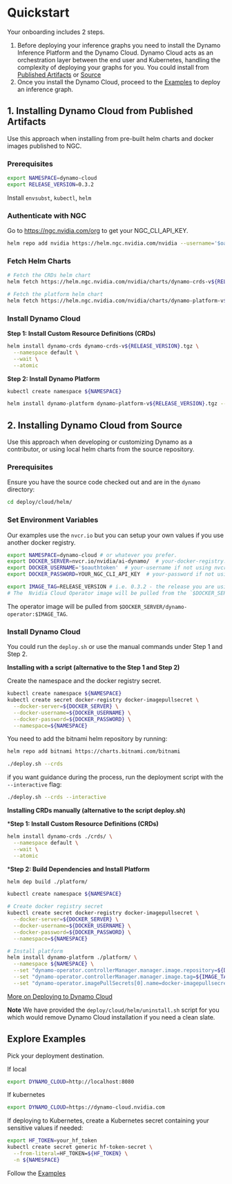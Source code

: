 # Quickstart

Your onboarding includes 2 steps.
1. Before deploying your inference graphs you need to install the Dynamo Inference Platform and the Dynamo Cloud.
Dynamo Cloud acts as an orchestration layer between the end user and Kubernetes, handling the complexity of deploying your graphs for you.
You could install from [Published Artifacts](#1-installing-dynamo-cloud-from-published-artifacts) or [Source](#2-installing-dynamo-cloud-from-source)
2. Once you install the Dynamo Cloud, proceed to the [Examples](../../examples/README.md) to deploy an inference graph.

## 1. Installing Dynamo Cloud from Published Artifacts

Use this approach when installing from pre-built helm charts and docker images published to NGC.

### Prerequisites

```bash
export NAMESPACE=dynamo-cloud
export RELEASE_VERSION=0.3.2
```

Install `envsubst`, `kubectl`, `helm`

### Authenticate with NGC

Go to  https://ngc.nvidia.com/org to get your NGC_CLI_API_KEY.

```bash
helm repo add nvidia https://helm.ngc.nvidia.com/nvidia --username='$oauthtoken' --password=<YOUR_NGC_CLI_API_KEY>
```

### Fetch Helm Charts

```bash
# Fetch the CRDs helm chart
helm fetch https://helm.ngc.nvidia.com/nvidia/charts/dynamo-crds-v${RELEASE_VERSION}.tgz

# Fetch the platform helm chart
helm fetch https://helm.ngc.nvidia.com/nvidia/charts/dynamo-platform-v${RELEASE_VERSION}.tgz
```

### Install Dynamo Cloud

**Step 1: Install Custom Resource Definitions (CRDs)**

```bash
helm install dynamo-crds dynamo-crds-v${RELEASE_VERSION}.tgz \
  --namespace default \
  --wait \
  --atomic
```

**Step 2: Install Dynamo Platform**

```bash
kubectl create namespace ${NAMESPACE}

helm install dynamo-platform dynamo-platform-v${RELEASE_VERSION}.tgz --namespace ${NAMESPACE}
```

## 2. Installing Dynamo Cloud from Source

Use this approach when developing or customizing Dynamo as a contributor, or using local helm charts from the source repository.

### Prerequisites

Ensure you have the source code checked out and are in the `dynamo` directory:

```bash
cd deploy/cloud/helm/
```

### Set Environment Variables

Our examples use the `nvcr.io` but you can setup your own values if you use another docker registry.

```bash
export NAMESPACE=dynamo-cloud # or whatever you prefer.
export DOCKER_SERVER=nvcr.io/nvidia/ai-dynamo/  # your-docker-registry.com
export DOCKER_USERNAME='$oauthtoken'  # your-username if not using nvcr.io
export DOCKER_PASSWORD=YOUR_NGC_CLI_API_KEY  # your-password if not using nvcr.io
```

```bash
export IMAGE_TAG=RELEASE_VERSION # i.e. 0.3.2 - the release you are using or your-image-tag of you have built your own Dynamo image.
# The  Nvidia Cloud Operator image will be pulled from the `$DOCKER_SERVER/dynamo-operator:$IMAGE_TAG`.
```

The operator image will be pulled from `$DOCKER_SERVER/dynamo-operator:$IMAGE_TAG`.

### Install Dynamo Cloud

You could run the `deploy.sh` or use the manual commands under Step 1 and Step 2.

**Installing with a script (alternative to the Step 1 and Step 2)**

Create the namespace and the docker registry secret.

```bash
kubectl create namespace ${NAMESPACE}
kubectl create secret docker-registry docker-imagepullsecret \
  --docker-server=${DOCKER_SERVER} \
  --docker-username=${DOCKER_USERNAME} \
  --docker-password=${DOCKER_PASSWORD} \
  --namespace=${NAMESPACE}
```

You need to add the bitnami helm repository by running:

```bash
helm repo add bitnami https://charts.bitnami.com/bitnami
```

```bash
./deploy.sh --crds
```

if you want guidance during the process, run the deployment script with the `--interactive` flag:

```bash
./deploy.sh --crds --interactive
```

**Installing CRDs manually  (alternative to the script deploy.sh)**

***Step 1: Install Custom Resource Definitions (CRDs)**

```bash
helm install dynamo-crds ./crds/ \
  --namespace default \
  --wait \
  --atomic
```

***Step 2: Build Dependencies and Install Platform**

```bash
helm dep build ./platform/

kubectl create namespace ${NAMESPACE}

# Create docker registry secret
kubectl create secret docker-registry docker-imagepullsecret \
  --docker-server=${DOCKER_SERVER} \
  --docker-username=${DOCKER_USERNAME} \
  --docker-password=${DOCKER_PASSWORD} \
  --namespace=${NAMESPACE}

# Install platform
helm install dynamo-platform ./platform/ \
  --namespace ${NAMESPACE} \
  --set "dynamo-operator.controllerManager.manager.image.repository=${DOCKER_SERVER}/dynamo-operator" \
  --set "dynamo-operator.controllerManager.manager.image.tag=${IMAGE_TAG}" \
  --set "dynamo-operator.imagePullSecrets[0].name=docker-imagepullsecret"
```

[More on Deploying to Dynamo Cloud](./dynamo_cloud.md)

**Note** We have provided the `deploy/cloud/helm/uninstall.sh` script for you which would remove Dynamo Cloud installation if you need a clean slate.

## Explore Examples

Pick your deployment destination.

If local

```bash
export DYNAMO_CLOUD=http://localhost:8080
```

If kubernetes
```bash
export DYNAMO_CLOUD=https://dynamo-cloud.nvidia.com
```

If deploying to Kubernetes, create a Kubernetes secret containing your sensitive values if needed:

```bash
export HF_TOKEN=your_hf_token
kubectl create secret generic hf-token-secret \
  --from-literal=HF_TOKEN=${HF_TOKEN} \
  -n ${NAMESPACE}
```

Follow the [Examples](../../examples/README.md)